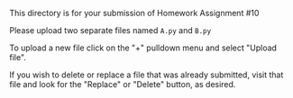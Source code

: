 This directory is for your submission of Homework Assignment #10

Please upload two separate files named `A.py` and `B.py`


To upload a new file click on the "+" pulldown menu and select "Upload file".

If you wish to delete or replace a file that was already submitted,
visit that file and look for the "Replace" or "Delete" button, as
desired.
